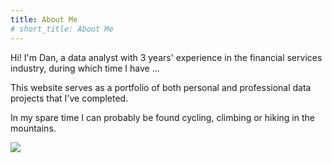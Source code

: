 ```yaml
---
title: About Me
# short_title: About Me
---
```


Hi! I'm Dan, a data analyst with 3 years' experience in the financial services industry, during which time I have ...

This website serves as a portfolio of both personal and professional data projects that I've completed.

In my spare time I can probably be found cycling, climbing or hiking in the mountains.

![](./images/export-pdf.png)
